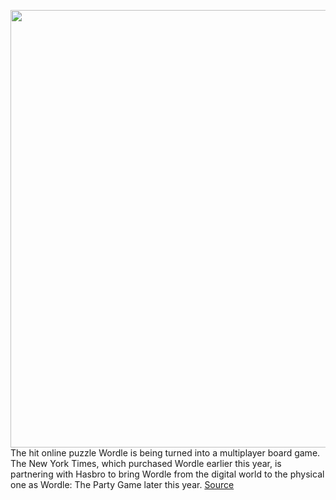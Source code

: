 <img src='https://cdn.vox-cdn.com/thumbor/ZssqpeNFBvCvTUOHrqXxOhgLhhI=/0x0:2000x2000/1200x800/filters:focal(840x840:1160x1160)/cdn.vox-cdn.com/uploads/chorus_image/image/71119234/hN3f1PfY.0.jpeg' width='700px' /><br/>
The hit online puzzle Wordle is being turned into a multiplayer board game. The New York Times, which purchased Wordle earlier this year, is partnering with Hasbro to bring Wordle from the digital world to the physical one as Wordle: The Party Game later this year.
<a href='https://www.theverge.com/2022/7/14/23219072/wordle-the-party-game-multiplayer-board-new-york-times-hasbro'> Source <a/>